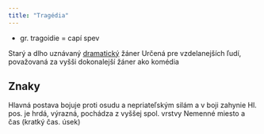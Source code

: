 ```yaml
---
title: "Tragédia"
---
```


- gr. tragoidie = capí spev

Starý a dlho uznávaný [dramatický](dráma.md) žáner
Určená pre vzdelanejších ľudí, považovaná za vyšši dokonalejší žáner ako komédia

## Znaky
Hlavná postava bojuje proti osudu a nepriateľským silám a v boji zahynie
Hl. pos. je hrdá, výrazná, pochádza z vyššej spol. vrstvy
Nemenné miesto a čas (kratký čas. úsek)
